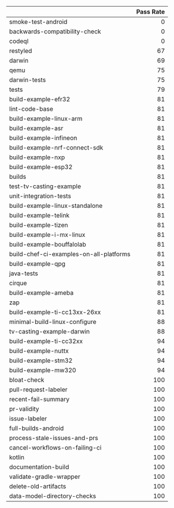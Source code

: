 |                                         |   Pass Rate |
|:----------------------------------------|------------:|
| smoke-test-android                      |           0 |
| backwards-compatibility-check           |           0 |
| codeql                                  |           0 |
| restyled                                |          67 |
| darwin                                  |          69 |
| qemu                                    |          75 |
| darwin-tests                            |          75 |
| tests                                   |          79 |
| build-example-efr32                     |          81 |
| lint-code-base                          |          81 |
| build-example-linux-arm                 |          81 |
| build-example-asr                       |          81 |
| build-example-infineon                  |          81 |
| build-example-nrf-connect-sdk           |          81 |
| build-example-nxp                       |          81 |
| build-example-esp32                     |          81 |
| builds                                  |          81 |
| test-tv-casting-example                 |          81 |
| unit-integration-tests                  |          81 |
| build-example-linux-standalone          |          81 |
| build-example-telink                    |          81 |
| build-example-tizen                     |          81 |
| build-example-i-mx-linux                |          81 |
| build-example-bouffalolab               |          81 |
| build-chef-ci-examples-on-all-platforms |          81 |
| build-example-qpg                       |          81 |
| java-tests                              |          81 |
| cirque                                  |          81 |
| build-example-ameba                     |          81 |
| zap                                     |          81 |
| build-example-ti-cc13xx-26xx            |          81 |
| minimal-build-linux-configure           |          88 |
| tv-casting-example-darwin               |          88 |
| build-example-ti-cc32xx                 |          94 |
| build-example-nuttx                     |          94 |
| build-example-stm32                     |          94 |
| build-example-mw320                     |          94 |
| bloat-check                             |         100 |
| pull-request-labeler                    |         100 |
| recent-fail-summary                     |         100 |
| pr-validity                             |         100 |
| issue-labeler                           |         100 |
| full-builds-android                     |         100 |
| process-stale-issues-and-prs            |         100 |
| cancel-workflows-on-failing-ci          |         100 |
| kotlin                                  |         100 |
| documentation-build                     |         100 |
| validate-gradle-wrapper                 |         100 |
| delete-old-artifacts                    |         100 |
| data-model-directory-checks             |         100 |